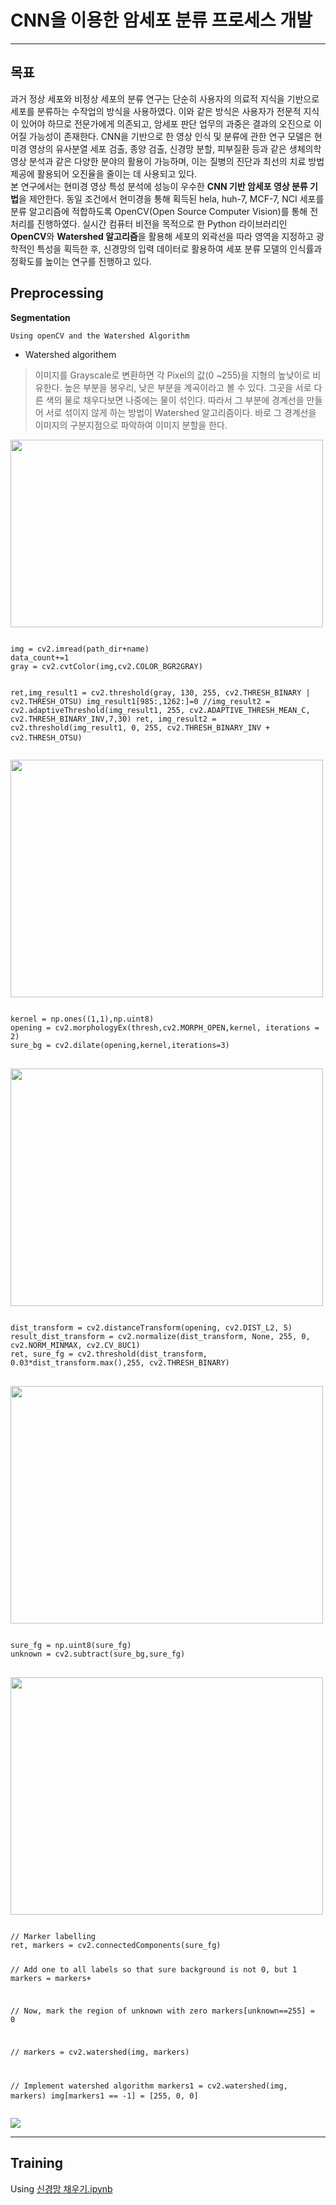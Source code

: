 # CNN을 이용한 암세포 분류 프로세스 개발

---------  
## 목표
과거 정상 세포와 비정상 세포의 분류 연구는 단순히 사용자의 의료적 지식을 기반으로 세포를 분류하는 수작업의 방식을 사용하였다. 이와 같은 방식은 사용자가 전문적 지식이 있어야 하므로 전문가에게 의존되고, 암세포 판단 업무의 과중은 결과의 오진으로 이어질 가능성이 존재한다. CNN을 기반으로 한 영상 인식 및 분류에 관한 연구 모델은 현미경 영상의 유사분열 세포 검출, 종양 검출, 신경망 분할, 피부질환 등과 같은 생체의학 영상 분석과 같은 다양한 분야의 활용이 가능하며, 이는 질병의 진단과 최선의 치료 방법 제공에 활용되어 오진율을 줄이는 데 사용되고 있다.  
본 연구에서는 현미경 영상 특성 분석에 성능이 우수한 **CNN 기반 암세포 영상 분류 기법**을 제안한다. 동일 조건에서 현미경을 통해 획득된 hela, huh-7, MCF-7, NCI 세포를 분류 알고리즘에 적합하도록 OpenCV(Open Source Computer Vision)를 통해 전처리를 진행하였다. 실시간 컴퓨터 비전을 목적으로 한 Python 라이브러리인 **OpenCV**와 **Watershed 알고리즘**을 활용해 세포의 외곽선을 따라 영역을 지정하고 광학적인 특성을 획득한 후, 신경망의 입력 데이터로 활용하여 세포 분류 모델의 인식률과 정확도를 높이는 연구를 진행하고 있다.  

## Preprocessing
**Segmentation**

    Using openCV and the Watershed Algorithm

 * Watershed algorithem
>  이미지를 Grayscale로 변환하면 각 Pixel의 값(0 ~255)을 지형의 높낮이로 비유한다. 높은 부분을 봉우리, 낮은 부분을 계곡이라고 볼 수 있다. 그곳을 서로 다른 색의 물로 채우다보면 나중에는 물이 섞인다. 따라서 그 부분에 경계선을 만들어 서로 섞이지 않게 하는 방법이 Watershed 알고리즘이다. 바로 그 경계선을 이미지의 구분지점으로 파악하여 이미지 분할을 한다.
<img src="./img/watershed.png" width="500" height="300">
<pre>
<code>
img = cv2.imread(path_dir+name)
data_count+=1
gray = cv2.cvtColor(img,cv2.COLOR_BGR2GRAY)

ret,img_result1 = cv2.threshold(gray, 130, 255, cv2.THRESH_BINARY | cv2.THRESH_OTSU)
img_result1[985:,1262:]=0
//img_result2 = cv2.adaptiveThreshold(img_result1, 255, cv2.ADAPTIVE_THRESH_MEAN_C, cv2.THRESH_BINARY_INV,7,30)
ret, img_result2 = cv2.threshold(img_result1, 0, 255, cv2.THRESH_BINARY_INV + cv2.THRESH_OTSU)
</code>
</pre>
<img src="./img/img1.jpg" width="500" height="380">
<pre>
<code>
kernel = np.ones((1,1),np.uint8)
opening = cv2.morphologyEx(thresh,cv2.MORPH_OPEN,kernel, iterations = 2)
sure_bg = cv2.dilate(opening,kernel,iterations=3)
</code>
</pre>
<img src="./img/img2.jpg" width="500" height="380">
<pre>
<code>
dist_transform = cv2.distanceTransform(opening, cv2.DIST_L2, 5)
result_dist_transform = cv2.normalize(dist_transform, None, 255, 0, cv2.NORM_MINMAX, cv2.CV_8UC1)
ret, sure_fg = cv2.threshold(dist_transform, 0.03*dist_transform.max(),255, cv2.THRESH_BINARY)
</code>
</pre>
<img src="./img/img3.jpg" width="500" height="380">
<pre>
<code>
sure_fg = np.uint8(sure_fg)
unknown = cv2.subtract(sure_bg,sure_fg)
</code>
</pre>
<img src="./img/img4.jpg" width="500" height="380">
<pre>
<code>
// Marker labelling
ret, markers = cv2.connectedComponents(sure_fg)

// Add one to all labels so that sure background is not 0, but 1
markers = markers+

// Now, mark the region of unknown with zero
markers[unknown==255] = 0

// markers = cv2.watershed(img, markers)

// Implement watershed algorithm
markers1 = cv2.watershed(img, markers)
img[markers1 == -1] = [255, 0, 0]
</code>
</pre>
<img src="./img/watershed_example.jpg">

- - -
## Training 

Using [신경망 채우기.ipynb](https://github.com/moom2ng/Automatic-cell-image-classification-with-CNN/blob/main/%EC%8B%A0%EA%B2%BD%EB%A7%9D_%EC%B1%84%EC%9A%B0%EA%B8%B0.ipynb)
    
